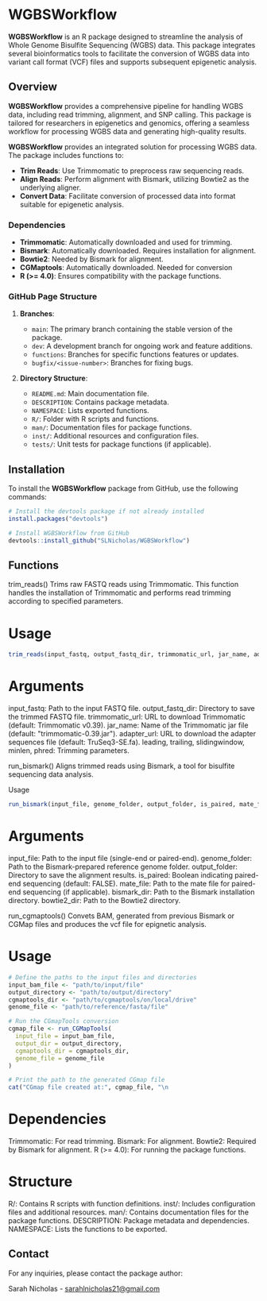 # WGBSWorkflow

**WGBSWorkflow** is an R package designed to streamline the analysis of Whole Genome Bisulfite Sequencing (WGBS) data. This package integrates several bioinformatics tools to facilitate the conversion of WGBS data into variant call format (VCF) files and supports subsequent epigenetic analysis.

## Overview

**WGBSWorkflow** provides a comprehensive pipeline for handling WGBS data, including read trimming, alignment, and SNP calling. This package is tailored for researchers in epigenetics and genomics, offering a seamless workflow for processing WGBS data and generating high-quality results.

**WGBSWorkflow** provides an integrated solution for processing WGBS data. The package includes functions to:

- **Trim Reads**: Use Trimmomatic to preprocess raw sequencing reads.
- **Align Reads**: Perform alignment with Bismark, utilizing Bowtie2 as the underlying aligner.
- **Convert Data**: Facilitate conversion of processed data into format suitable for epigenetic analysis.

### Dependencies

- **Trimmomatic**: Automatically downloaded and used for trimming.
- **Bismark**: Automatically downloaded. Requires installation for alignment.
- **Bowtie2**: Needed by Bismark for alignment.
- **CGMaptools**: Automatically downloaded. Needed for conversion 
- **R (>= 4.0)**: Ensures compatibility with the package functions.

### GitHub Page Structure

1. **Branches**:
   - `main`: The primary branch containing the stable version of the package.
   - `dev`: A development branch for ongoing work and feature additions.
   - `functions`: Branches for specific functions features or updates.
   - `bugfix/<issue-number>`: Branches for fixing bugs.

2. **Directory Structure**:
   - `README.md`: Main documentation file.
   - `DESCRIPTION`: Contains package metadata.
   - `NAMESPACE`: Lists exported functions.
   - `R/`: Folder with R scripts and functions.
   - `man/`: Documentation files for package functions.
   - `inst/`: Additional resources and configuration files.
   - `tests/`: Unit tests for package functions (if applicable).

## Installation

To install the **WGBSWorkflow** package from GitHub, use the following commands:

```r
# Install the devtools package if not already installed
install.packages("devtools")

# Install WGBSWorkflow from GitHub
devtools::install_github("SLNicholas/WGBSWorkflow")
```

## Functions
trim_reads()
Trims raw FASTQ reads using Trimmomatic. This function handles the installation of Trimmomatic and performs read trimming according to specified parameters.

# Usage
```r
trim_reads(input_fastq, output_fastq_dir, trimmomatic_url, jar_name, adapter_url, leading, trailing, slidingwindow, minlen, phred)
```

# Arguments
input_fastq: Path to the input FASTQ file.
output_fastq_dir: Directory to save the trimmed FASTQ file.
trimmomatic_url: URL to download Trimmomatic (default: Trimmomatic v0.39).
jar_name: Name of the Trimmomatic jar file (default: "trimmomatic-0.39.jar").
adapter_url: URL to download the adapter sequences file (default: TruSeq3-SE.fa).
leading, trailing, slidingwindow, minlen, phred: Trimming parameters.

run_bismark()
Aligns trimmed reads using Bismark, a tool for bisulfite sequencing data analysis.

Usage
```r
run_bismark(input_file, genome_folder, output_folder, is_paired, mate_file, bismark_dir, bowtie2_dir)
```

# Arguments
input_file: Path to the input file (single-end or paired-end).
genome_folder: Path to the Bismark-prepared reference genome folder.
output_folder: Directory to save the alignment results.
is_paired: Boolean indicating paired-end sequencing (default: FALSE).
mate_file: Path to the mate file for paired-end sequencing (if applicable).
bismark_dir: Path to the Bismark installation directory.
bowtie2_dir: Path to the Bowtie2 directory.

run_cgmaptools()
Convets BAM, generated from previous Bismark or CGMap files and produces the vcf file for epignetic analysis. 

# Usage
```r
# Define the paths to the input files and directories
input_bam_file <- "path/to/input/file"
output_directory <- "path/to/output/directory"
cgmaptools_dir <- "path/to/cgmaptools/on/local/drive"
genome_file <- "path/to/reference/fasta/file"

# Run the CGmapTools conversion
cgmap_file <- run_CGMapTools(
  input_file = input_bam_file,
  output_dir = output_directory,
  cgmaptools_dir = cgmaptools_dir,
  genome_file = genome_file
)

# Print the path to the generated CGmap file
cat("CGmap file created at:", cgmap_file, "\n

```

# Dependencies
Trimmomatic: For read trimming.
Bismark: For alignment.
Bowtie2: Required by Bismark for alignment.
R (>= 4.0): For running the package functions.

# Structure
R/: Contains R scripts with function definitions.
inst/: Includes configuration files and additional resources.
man/: Contains documentation files for the package functions.
DESCRIPTION: Package metadata and dependencies.
NAMESPACE: Lists the functions to be exported.

## Contact
For any inquiries, please contact the package author:

Sarah Nicholas - sarahlnicholas21@gmail.com









